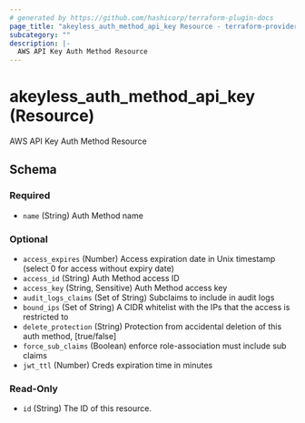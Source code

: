 ```yaml
---
# generated by https://github.com/hashicorp/terraform-plugin-docs
page_title: "akeyless_auth_method_api_key Resource - terraform-provider-akeyless"
subcategory: ""
description: |-
  AWS API Key Auth Method Resource
---
```


# akeyless_auth_method_api_key (Resource)

AWS API Key Auth Method Resource



<!-- schema generated by tfplugindocs -->
## Schema

### Required

- `name` (String) Auth Method name

### Optional

- `access_expires` (Number) Access expiration date in Unix timestamp (select 0 for access without expiry date)
- `access_id` (String) Auth Method access ID
- `access_key` (String, Sensitive) Auth Method access key
- `audit_logs_claims` (Set of String) Subclaims to include in audit logs
- `bound_ips` (Set of String) A CIDR whitelist with the IPs that the access is restricted to
- `delete_protection` (String) Protection from accidental deletion of this auth method, [true/false]
- `force_sub_claims` (Boolean) enforce role-association must include sub claims
- `jwt_ttl` (Number) Creds expiration time in minutes

### Read-Only

- `id` (String) The ID of this resource.



